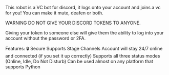 This robot is a VC bot for discord, it logs onto your account and joins a vc for you! You can make it mute, deafen or both.

WARNING
DO NOT GIVE YOUR DISCORD TOKENS TO ANYONE.

Giving your token to someone else will give them the ability to log into your account without the password or 2FA.

Features:
🔒 Secure
Supports Stage Channels
Account will stay 24/7 online and connected (if you set it up correctly)
Supports all three status modes (Online, Idle, Do Not Disturb)
Can be used almost on any platform that supports Python
